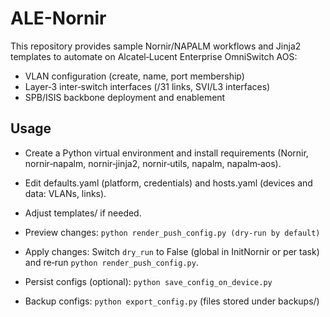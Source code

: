 # ALE-Nornir

This repository provides sample Nornir/NAPALM workflows and Jinja2 templates to automate on Alcatel‑Lucent Enterprise OmniSwitch AOS:
- VLAN configuration (create, name, port membership)
- Layer‑3 inter‑switch interfaces (/31 links, SVI/L3 interfaces)
- SPB/ISIS backbone deployment and enablement

## Usage 

- Create a Python virtual environment and install requirements (Nornir, nornir‑napalm, nornir‑jinja2, nornir‑utils, napalm, napalm‑aos).
- Edit defaults.yaml (platform, credentials) and hosts.yaml (devices and data: VLANs, links).
- Adjust templates/ if needed.
- Preview changes:
```python render_push_config.py (dry‑run by default)```

- Apply changes:
Switch ```dry_run``` to False (global in InitNornir or per task) and re‑run ```python render_push_config.py```.

- Persist configs (optional):
```python save_config_on_device.py```

- Backup configs:
```python export_config.py``` (files stored under backups/)


